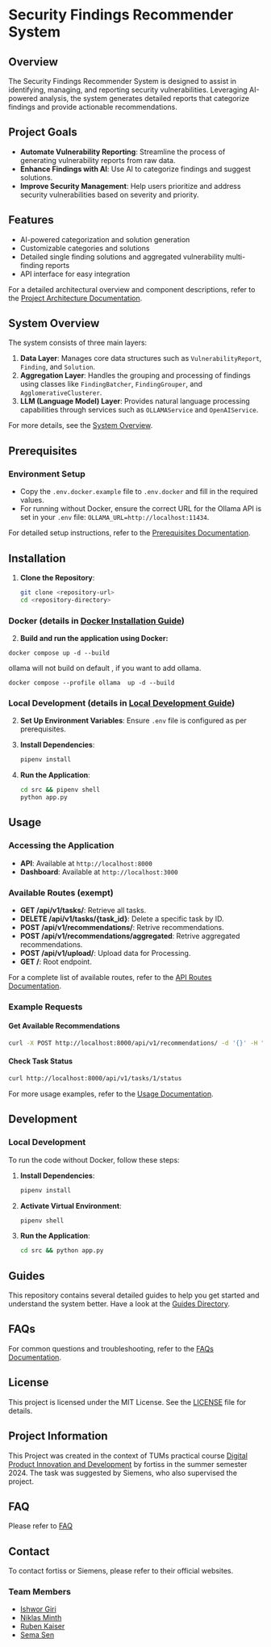 # Security Findings Recommender System

## Overview

The Security Findings Recommender System is designed to assist in identifying, managing, and reporting security vulnerabilities. Leveraging AI-powered analysis, the system generates detailed reports that categorize findings and provide actionable recommendations.

## Project Goals

- **Automate Vulnerability Reporting**: Streamline the process of generating vulnerability reports from raw data.
- **Enhance Findings with AI**: Use AI to categorize findings and suggest solutions.
- **Improve Security Management**: Help users prioritize and address security vulnerabilities based on severity and priority.

## Features

- AI-powered categorization and solution generation
- Customizable categories and solutions
- Detailed single finding solutions and aggregated vulnerability multi-finding reports
- API interface for easy integration

For a detailed architectural overview and component descriptions, refer to the [Project Architecture Documentation](documentation/architecture.md).

## System Overview

The system consists of three main layers:

1. **Data Layer**: Manages core data structures such as `VulnerabilityReport`, `Finding`, and `Solution`.
2. **Aggregation Layer**: Handles the grouping and processing of findings using classes like `FindingBatcher`, `FindingGrouper`, and `AgglomerativeClusterer`.
3. **LLM (Language Model) Layer**: Provides natural language processing capabilities through services such as `OLLAMAService` and `OpenAIService`.

For more details, see the [System Overview](documentation/SystemOverview.md).

## Prerequisites

### Environment Setup

- Copy the `.env.docker.example` file to `.env.docker` and fill in the required values.
- For running without Docker, ensure the correct URL for the Ollama API is set in your `.env` file: `OLLAMA_URL=http://localhost:11434`.

For detailed setup instructions, refer to the [Prerequisites Documentation](documentation/01-prerequisites.md).

## Installation

1. **Clone the Repository**:
   ```bash
   git clone <repository-url>
   cd <repository-directory>
   ```

### Docker (details in [Docker Installation Guide](documentation/02-installation.md#docker-installation))

2. **Build and run the application using Docker:**

```
docker compose up -d --build
```

ollama will not build on default , if you want to add ollama.

```
docker compose --profile ollama  up -d --build
```

### Local Development (details in [Local Development Guide](documentation/02-installation.md#local-development-installation))

2. **Set Up Environment Variables**:
   Ensure `.env` file is configured as per prerequisites.

3. **Install Dependencies**:

   ```bash
   pipenv install
   ```

4. **Run the Application**:
   ```bash
   cd src && pipenv shell
   python app.py
   ```

## Usage

### Accessing the Application

- **API**: Available at `http://localhost:8000`
- **Dashboard**: Available at `http://localhost:3000`

### Available Routes (exempt)

- **GET /api/v1/tasks/**: Retrieve all tasks.
- **DELETE /api/v1/tasks/{task_id}**: Delete a specific task by ID.
- **POST /api/v1/recommendations/**: Retrive recommendations.
- **POST /api/v1/recommendations/aggregated**: Retrive aggregated recommendations.
- **POST /api/v1/upload/**: Upload data for Processing.
- **GET /**: Root endpoint.

For a complete list of available routes, refer to the [API Routes Documentation](documentation/03-usage.md#available-routes).

### Example Requests

#### Get Available Recommendations

```bash
curl -X POST http://localhost:8000/api/v1/recommendations/ -d '{}' -H "Content-Type: application/json"
```

#### Check Task Status

```bash
curl http://localhost:8000/api/v1/tasks/1/status
```

For more usage examples, refer to the [Usage Documentation](documentation/03-usage.mds).

## Development

### Local Development

To run the code without Docker, follow these steps:

1. **Install Dependencies**:

   ```bash
   pipenv install
   ```

2. **Activate Virtual Environment**:

   ```bash
   pipenv shell
   ```

3. **Run the Application**:
   ```bash
   cd src && python app.py
   ```

## Guides

This repository contains several detailed guides to help you get started and understand the system better. Have a look at the [Guides Directory](documentation/Guides).

## FAQs

For common questions and troubleshooting, refer to the [FAQs Documentation](documentation/FAQ.md).

## License

This project is licensed under the MIT License. See the [LICENSE](LICENSE) file for details.

## Project Information

This Project was created in the context of TUMs practical course [Digital Product Innovation and Development](https://www.fortiss.org/karriere/digital-product-innovation-and-development) by fortiss in the summer semester 2024.
The task was suggested by Siemens, who also supervised the project.

## FAQ

Please refer to [FAQ](documentation/FAQ.md)

## Contact

To contact fortiss or Siemens, please refer to their official websites.

### Team Members

- [Ishwor Giri](mailto:i.giri@tum.de)
- [Niklas Minth](mailto:niklas.minth@tum.de)
- [Ruben Kaiser](mailto:ruben.kaiser@tum.de)
- [Sema Sen](mailto:sema.sen@tum.de)

